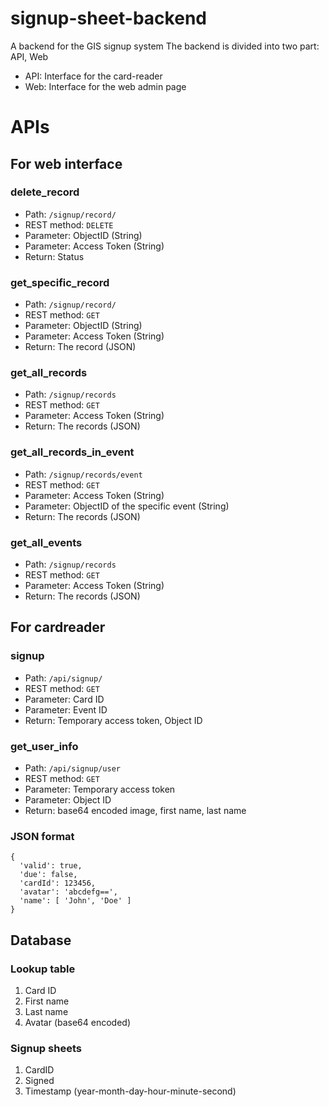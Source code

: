 # signup-sheet-backend
A backend for the GIS signup system
The backend is divided into two part: API, Web
* API: Interface for the card-reader
* Web: Interface for the web admin page


# APIs
## For web interface
### delete_record
* Path: `/signup/record/`
* REST method: `DELETE`
* Parameter: ObjectID (String)
* Parameter: Access Token (String)
* Return: Status

### get_specific_record
* Path: `/signup/record/`
* REST method: `GET`
* Parameter: ObjectID (String)
* Parameter: Access Token (String)
* Return: The record (JSON)

### get_all_records
* Path: `/signup/records`
* REST method: `GET`
* Parameter: Access Token (String)
* Return: The records (JSON)


### get_all_records_in_event
* Path: `/signup/records/event`
* REST method: `GET`
* Parameter: Access Token (String)
* Parameter: ObjectID of the specific event (String)
* Return: The records (JSON)

### get_all_events
* Path: `/signup/records`
* REST method: `GET`
* Parameter: Access Token (String)
* Return: The records (JSON)



## For cardreader
### signup
* Path: `/api/signup/`
* REST method: `GET`
* Parameter: Card ID    
* Parameter: Event ID
* Return: Temporary access token, Object ID

### get_user_info
* Path: `/api/signup/user`
* REST method: `GET`
* Parameter: Temporary access token   
* Parameter: Object ID
* Return: base64 encoded image, first name, last name    

### JSON format
```
{ 
  'valid': true,
  'due': false,
  'cardId': 123456, 
  'avatar': 'abcdefg==',
  'name': [ 'John', 'Doe' ] 
}
```    

## Database
### Lookup table
1. Card ID
2. First name
3. Last name
4. Avatar (base64 encoded)

### Signup sheets
1. CardID
2. Signed
3. Timestamp (year-month-day-hour-minute-second)
